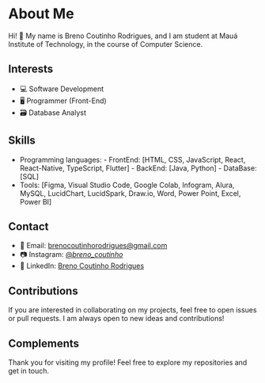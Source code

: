 # About Me

Hi! 👋 My name is Breno Coutinho Rodrigues, and I am student at Mauá Institute of Technology, in the course of Computer Science.

## Interests

- 💻 Software Development
- :desktop_computer: Programmer (Front-End)
- :card_file_box: Database Analyst


## Skills

- Programming languages:
      - FrontEnd: [HTML, CSS, JavaScript, React, React-Native, TypeScript, Flutter]
      - BackEnd: [Java, Python]
      - DataBase: [SQL]      
- Tools: [Figma, Visual Studio Code, Google Colab, Infogram, Alura, MySQL, LucidChart, LucidSpark, Draw.io, Word, Power Point, Excel, Power BI]

## Contact

- 📧 Email: brenocoutinhorodrigues@gmail.com
- :camera: Instagram: [@_breno_coutinho_](https://www.instagram.com/_breno_coutinho_/)
- 💼 LinkedIn: [Breno Coutinho Rodrigues](https://www.linkedin.com/in/breno-coutinho-rodrigues-a65a5b27a/)

## Contributions

If you are interested in collaborating on my projects, feel free to open issues or pull requests. I am always open to new ideas and contributions!

## Complements

Thank you for visiting my profile! Feel free to explore my repositories and get in touch.


